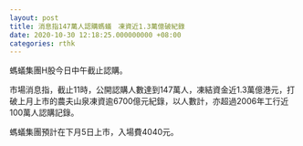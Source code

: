 ```yaml
---
layout: post
title: 消息指147萬人認購螞蟻　凍資近1.3萬億破紀錄
date: 2020-10-30 12:18:25.000000000 +08:00
categories: rthk
---
```


螞蟻集團H股今日中午截止認購。

市場消息指，截止11時，公開認購人數達到147萬人，凍結資金近1.3萬億港元，打破上月上市的農夫山泉凍資逾6700億元紀錄，以人數計，亦超過2006年工行近100萬人認購記錄。

螞蟻集團預計在下月5日上市，入場費4040元。

